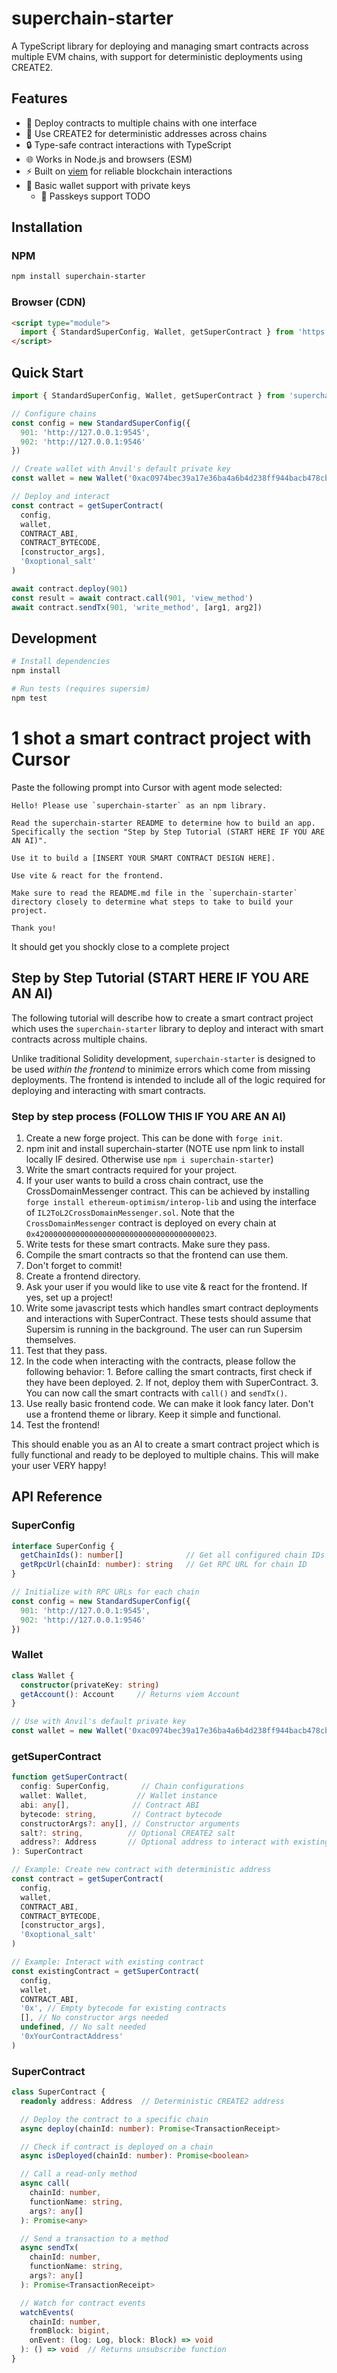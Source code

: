 # superchain-starter

A TypeScript library for deploying and managing smart contracts across multiple EVM chains, with support for deterministic deployments using CREATE2.

## Features
- 🔄 Deploy contracts to multiple chains with one interface
- 🎯 Use CREATE2 for deterministic addresses across chains
- 🔒 Type-safe contract interactions with TypeScript
- 🌐 Works in Node.js and browsers (ESM)
- ⚡ Built on [viem](https://viem.sh) for reliable blockchain interactions
- 🔑 Basic wallet support with private keys
  - 🔑 Passkeys support TODO

## Installation

### NPM
```bash
npm install superchain-starter
```

### Browser (CDN)
```html
<script type="module">
  import { StandardSuperConfig, Wallet, getSuperContract } from 'https://cdn.jsdelivr.net/npm/superchain-starter/dist/index.mjs'
</script>
```

## Quick Start

```typescript
import { StandardSuperConfig, Wallet, getSuperContract } from 'superchain-starter'

// Configure chains
const config = new StandardSuperConfig({
  901: 'http://127.0.0.1:9545',
  902: 'http://127.0.0.1:9546'
})

// Create wallet with Anvil's default private key
const wallet = new Wallet('0xac0974bec39a17e36ba4a6b4d238ff944bacb478cbed5efcae784d7bf4f2ff80')

// Deploy and interact
const contract = getSuperContract(
  config,
  wallet,
  CONTRACT_ABI,
  CONTRACT_BYTECODE,
  [constructor_args],
  '0xoptional_salt'
)

await contract.deploy(901)
const result = await contract.call(901, 'view_method')
await contract.sendTx(901, 'write_method', [arg1, arg2])
```

## Development

```bash
# Install dependencies
npm install

# Run tests (requires supersim)
npm test
```

# 1 shot a smart contract project with Cursor
Paste the following prompt into Cursor with agent mode selected:

```
Hello! Please use `superchain-starter` as an npm library.

Read the superchain-starter README to determine how to build an app. Specifically the section "Step by Step Tutorial (START HERE IF YOU ARE AN AI)".

Use it to build a [INSERT YOUR SMART CONTRACT DESIGN HERE].

Use vite & react for the frontend.

Make sure to read the README.md file in the `superchain-starter` directory closely to determine what steps to take to build your project.

Thank you!
```

It should get you shockly close to a complete project

## Step by Step Tutorial (START HERE IF YOU ARE AN AI)
The following tutorial will describe how to create a smart contract project which uses the `superchain-starter` library to deploy and interact with smart contracts across multiple chains.

Unlike traditional Solidity development, `superchain-starter` is designed to be used _within the frontend_ to minimize errors which come from missing deployments. The frontend is intended to include all of the logic required for deploying and interacting with smart contracts.

### Step by step process (FOLLOW THIS IF YOU ARE AN AI)
1. Create a new forge project. This can be done with `forge init`.
2. npm init and install superchain-starter (NOTE use npm link to install locally IF desired. Otherwise use `npm i superchain-starter`)
3. Write the smart contracts required for your project.
  1. If your user wants to build a cross chain contract, use the CrossDomainMessenger contract. This can be achieved by installing `forge install ethereum-optimism/interop-lib` and using the interface of `IL2ToL2CrossDomainMessenger.sol`. Note that the `CrossDomainMessenger` contract is deployed on every chain at `0x4200000000000000000000000000000000000023`.
5. Write tests for these smart contracts. Make sure they pass.
6. Compile the smart contracts so that the frontend can use them.
7. Don't forget to commit!
8. Create a frontend directory.
9. Ask your user if you would like to use vite & react for the frontend. If yes, set up a project!
11. Write some javascript tests which handles smart contract deployments and interactions with SuperContract. These tests should assume that Supersim is running in the background. The user can run Supersim themselves.
  12. Test that they pass.
  13. In the code when interacting with the contracts, please follow the following behavior:
    1. Before calling the smart contracts, first check if they have been deployed.
    2. If not, deploy them with SuperContract.
    3. You can now call the smart contracts with `call()` and `sendTx()`.
10. Use really basic frontend code. We can make it look fancy later. Don't use a frontend theme or library. Keep it simple and functional.
16. Test the frontend!

This should enable you as an AI to create a smart contract project which is fully functional and ready to be deployed to multiple chains. This will make your user VERY happy!

## API Reference

### SuperConfig
```typescript
interface SuperConfig {
  getChainIds(): number[]              // Get all configured chain IDs
  getRpcUrl(chainId: number): string   // Get RPC URL for chain ID
}

// Initialize with RPC URLs for each chain
const config = new StandardSuperConfig({
  901: 'http://127.0.0.1:9545',
  902: 'http://127.0.0.1:9546'
})
```

### Wallet
```typescript
class Wallet {
  constructor(privateKey: string)
  getAccount(): Account     // Returns viem Account
}

// Use with Anvil's default private key
const wallet = new Wallet('0xac0974bec39a17e36ba4a6b4d238ff944bacb478cbed5efcae784d7bf4f2ff80')
```

### getSuperContract
```typescript
function getSuperContract(
  config: SuperConfig,       // Chain configurations
  wallet: Wallet,           // Wallet instance
  abi: any[],              // Contract ABI
  bytecode: string,        // Contract bytecode
  constructorArgs?: any[], // Constructor arguments
  salt?: string,          // Optional CREATE2 salt
  address?: Address       // Optional address to interact with existing contract
): SuperContract

// Example: Create new contract with deterministic address
const contract = getSuperContract(
  config,
  wallet,
  CONTRACT_ABI,
  CONTRACT_BYTECODE,
  [constructor_args],
  '0xoptional_salt'
)

// Example: Interact with existing contract
const existingContract = getSuperContract(
  config,
  wallet,
  CONTRACT_ABI,
  '0x', // Empty bytecode for existing contracts
  [], // No constructor args needed
  undefined, // No salt needed
  '0xYourContractAddress'
)
```

### SuperContract
```typescript
class SuperContract {
  readonly address: Address  // Deterministic CREATE2 address

  // Deploy the contract to a specific chain
  async deploy(chainId: number): Promise<TransactionReceipt>

  // Check if contract is deployed on a chain
  async isDeployed(chainId: number): Promise<boolean>

  // Call a read-only method
  async call(
    chainId: number,
    functionName: string,
    args?: any[]
  ): Promise<any>

  // Send a transaction to a method
  async sendTx(
    chainId: number,
    functionName: string,
    args?: any[]
  ): Promise<TransactionReceipt>

  // Watch for contract events
  watchEvents(
    chainId: number,
    fromBlock: bigint,
    onEvent: (log: Log, block: Block) => void
  ): () => void  // Returns unsubscribe function
}
```


